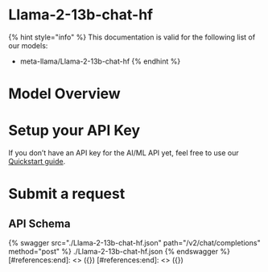 [#references:start]: <> ({ "template": "openapi" })
[#references:start]: <> ({ "template": "openapi" })
# Llama-2-13b-chat-hf

{% hint style="info" %}
This documentation is valid for the following list of our models:
* meta-llama/Llama-2-13b-chat-hf
{% endhint %}

# Model Overview


# Setup your API Key
If you don’t have an API key for the AI/ML API yet, feel free to use our [Quickstart guide](https://docs.aimlapi.com/quickstart/setting-up).

# Submit a request
## API Schema
{% swagger src="./Llama-2-13b-chat-hf.json" path="/v2/chat/completions" method="post" %}
./Llama-2-13b-chat-hf.json
{% endswagger %}
[#references:end]: <> ({})
[#references:end]: <> ({})
